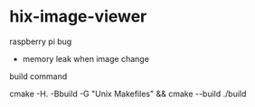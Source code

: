 # hix-image-viewer


raspberry pi bug

- memory leak when image change


build command

cmake -H. -Bbuild -G "Unix Makefiles" && cmake --build ./build
